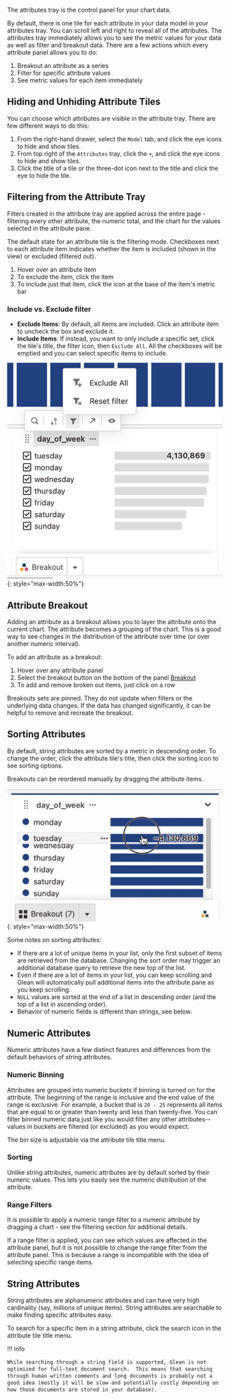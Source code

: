 The attributes tray is the control panel for your chart data.

By default, there is one tile for each attribute in your data model in your attributes tray. You can scroll left and right to reveal all of the attributes. The attributes tray immediately allows you to see the metric values for your data as well as filter and breakout data. There are a few actions which every attribute panel allows you to do:

1. Breakout an attribute as a series
2. Filter for specific attribute values
3. See metric values for each item immediately

<!-- There is also some type specific behavior for attributes. -->

## Hiding and Unhiding Attribute Tiles

You can choose which attributes are visible in the attribute tray. There are few different ways to do this:

1. From the right-hand drawer, select the `Model` tab, and click the eye icons to hide and show tiles.
2. From top right of the `Attributes` tray, click the `+`, and click the eye icons to hide and show tiles.
3. Click the title of a tile or the three-dot icon next to the title and click the eye to hide the tile.

## Filtering from the Attribute Tray

Filters created in the attribute tray are applied across the entire page - filtering every other attribute, the numeric total, and the chart for the values selected in the attribute pane.

The default state for an attribute tile is the filtering mode. Checkboxes next to each attribute item indicates whether the item is included (shown in the view) or excluded (filtered out).

1. Hover over an attribute item
2. To exclude the item, click the item
3. To include just that item, click the icon at the base of the item's metric bar

### Include vs. Exclude filter

- **Exclude Items**: By default, all items are included. Click an attribute item to uncheck the box and exclude it.
- **Include Items**: If instead, you want to only include a specific set, click the tile's title, the filter icon, then `Exclude All`. All the checkboxes will be emptied and you can select specific items to include.

![attribute filter](../../assets/attribute-filter.png){: style="max-width:50%"}

## Attribute Breakout

Adding an attribute as a breakout allows you to layer the attribute onto the current chart. The attribute becomes a grouping of the chart. This is a good way to see changes in the distribution of the attribute over time (or over another numeric interval).

To add an attribute as a breakout:

1. Hover over any attribute panel
2. Select the breakout button on the bottom of the panel [Breakout](Breakout.md)
3. To add and remove broken out items, just click on a row

Breakouts sets are pinned. They do not update when filters or the underlying data changes. If the data has changed significantly, it can be helpful to remove and recreate the breakout.

## Sorting Attributes

By default, string attributes are sorted by a metric in descending order. To change the order, click the attribute tile's title, then click the sorting icon to see sorting options.

Breakouts can be reordered manually by dragging the attribute items.

![attribute reordering](../../assets/attribute-reorder.png){: style="max-width:50%"}

Some notes on sorting attributes:

- If there are a lot of unique items in your list, only the first subset of items are retrieved from the database. Changing the sort order may trigger an additional database query to retrieve the new top of the list.
- Even if there are a lot of items in your list, you can keep scrolling and Glean will automatically pull additional items into the attribute pane as you keep scrolling.
- `NULL` values are sorted at the end of a list in descending order (and the top of a list in ascending order).
- Behavior of numeric fields is different than strings, see below.

## Numeric Attributes

Numeric attributes have a few distinct features and differences from the default behaviors of string attributes.

### Numeric Binning

Attributes are grouped into numeric buckets if binning is turned on for the attribute. The beginning of the range is inclusive and the end value of the range is exclusive. For example, a bucket that is `20 - 25` represents all items that are equal to or greater than twenty and less than twenty-five. You can filter binned numeric data just like you would filter any other attributes-- values in buckets are filtered (or excluded) as you would expect.

The bin size is adjustable via the attribute tile title menu.

### Sorting

Unlike string attributes, numeric attributes are by default sorted by their numeric values. This lets you easily see the numeric distribution of the attribute.

### Range Filters

It is possible to apply a numeric range filter to a numeric attribute by dragging a chart - see the filtering section for additional details.

If a range filter is applied, you can see which values are affected in the attribute panel, but it is not possible to change the range filter from the attribute panel. This is because a range is incompatible with the idea of selecting specific range items.

## String Attributes

String attributes are alphanumeric attributes and can have very high cardinality (say, millions of unique items). String attributes are searchable to make finding specific attributes easy.

To search for a specific item in a string attribute, click the search icon in the attribute tile title menu.

!!! info

    While searching through a string field is supported, Glean is not optimized for full-text document search.  This means that searching through human written comments and long documents is probably not a good idea (mostly it will be slow and potentially costly depending on how those documents are stored in your database).
